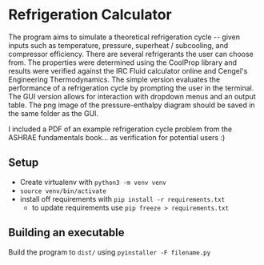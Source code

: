 # Refrigeration Calculator

The program aims to simulate a theoretical refrigeration cycle -- given inputs such as temperature, pressure, superheat / subcooling, and compressor efficiency. There are several refrigerants
the user can choose from. The properties were determined using the CoolProp library and results were verified against the IRC Fluid calculator online and Cengel's Engineering Thermodynamics.
The simple version evaluates the performance of a refrigeration cycle by prompting the user in the terminal. The GUI version allows for interaction with dropdown menus and an output table. The png image of the pressure-enthalpy diagram should be saved in the same folder as the GUI.

I included a PDF of an example refrigeration cycle problem from the ASHRAE fundamentals book... as verification for potential users :)

## Setup

- Create virtualenv with `python3 -m venv venv`
- `source venv/bin/activate`
- install off requirements with `pip install -r requirements.txt`
  - to update requirements use `pip freeze > requirements.txt`

## Building an executable

Build the program to `dist/` using `pyinstaller -F filename.py`